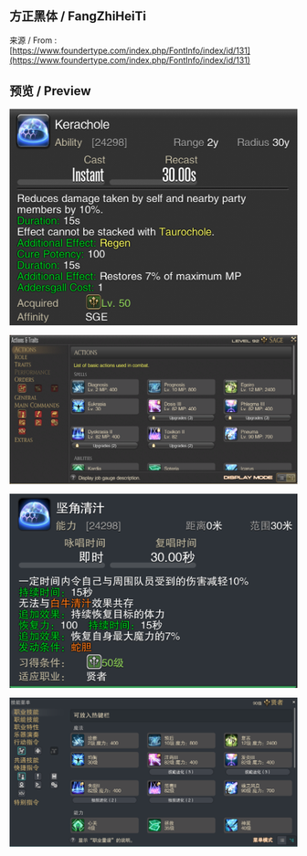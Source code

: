 ## 方正黑体 / FangZhiHeiTi

来源 / From :  [https://www.foundertype.com/index.php/FontInfo/index/id/131](https://www.foundertype.com/index.php/FontInfo/index/id/131)

## 预览 / Preview

![](./Images/1.png)

![](./Images/2.png)

![](./Images/3.png)

![](./Images/4.png)